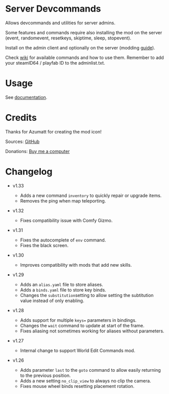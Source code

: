 # Server Devcommands

Allows devcommands and utilities for server admins.

Some features and commands require also installing the mod on the server (event, randomevent, resetkeys, skiptime, sleep, stopevent).

Install on the admin client and optionally on the server (modding [guide](https://youtu.be/L9ljm2eKLrk)).

Check [wiki](https://valheim.fandom.com/wiki/Console_Commands) for available commands and how to use them. Remember to add your steamID64 / playfab ID to the adminlist.txt.

# Usage

See [documentation](https://github.com/JereKuusela/valheim-dev/blob/main/README.md).

# Credits

Thanks for Azumatt for creating the mod icon!

Sources: [GitHub](https://github.com/JereKuusela/valheim-dev)

Donations: [Buy me a computer](https://www.buymeacoffee.com/jerekuusela)

# Changelog

- v1.33
	- Adds a new command `inventory` to quickly repair or upgrade items.
	- Removes the ping when map teleporting.

- v1.32
	- Fixes compatibility issue with Comfy Gizmo.

- v1.31
	- Fixes the autocomplete of `env` command.
	- Fixes the black screen.

- v1.30
	- Improves compatibility with mods that add new skills.

- v1.29
	- Adds an `alias.yaml` file to store aliases.
	- Adds a `binds.yaml` file to store key binds.
	- Changes the `substitution`setting to allow setting the subtitution value instead of only enabling.

- v1.28
	- Adds support for multiple `keys=` parameters in bindings.
	- Changes the `wait` command to update at start of the frame.
	- Fixes aliasing not sometimes working for aliases without parameters.

- v1.27
	- Internal change to support World Edit Commands mod.

- v1.26
	- Adds parameter `last` to the `goto` command to allow easily returning to the previous position.
	- Adds a new setting `no_clip_view` to always no clip the camera.
	- Fixes mouse wheel binds resetting placement rotation.
